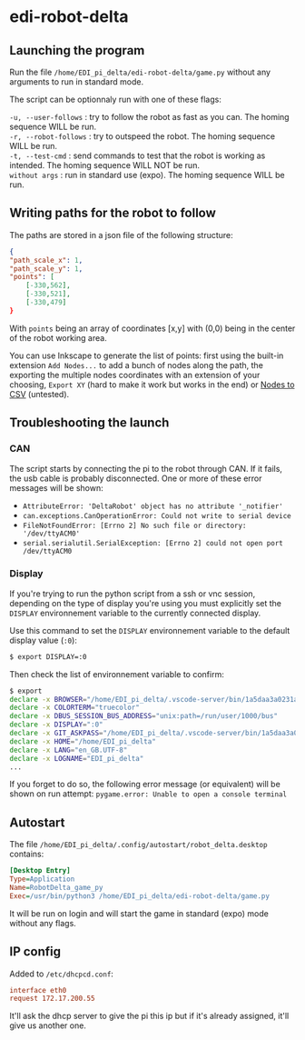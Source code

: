 # edi-robot-delta

## Launching the program
Run the file `/home/EDI_pi_delta/edi-robot-delta/game.py` without any arguments to run in standard mode.

The script can be optionnaly run with one of these flags:

`-u, --user-follows` : try to follow the robot as fast as you can. The homing sequence WILL be run.\
`-r, --robot-follows` : try to outspeed the robot. The homing sequence WILL be run.\
`-t, --test-cmd` : send commands to test that the robot is working as intended. The homing sequence WILL NOT be run.\
`without args` : run in standard use (expo). The homing sequence WILL be run.

## Writing paths for the robot to follow
The paths are stored in a json file of the following structure:
```json
{
"path_scale_x": 1,
"path_scale_y": 1,
"points": [
    [-330,562],
    [-330,521],
    [-330,479]
}
```
With `points` being an array of coordinates [x,y] with (0,0) being in the center of the robot working area.

You can use Inkscape to generate the list of points: first using the built-in extension `Add Nodes...` to add a bunch of nodes along the path, the exporting the multiple nodes coordinates with an extension of your choosing, `Export XY` (hard to make it work but works in the end) or [Nodes to CSV](https://github.com/camrbuss/nodes_to_csv) (untested).

## Troubleshooting the launch
### CAN
The script starts by connecting the pi to the robot through CAN. If it fails, the usb cable is probably disconnected. One or more of these error messages will be shown:
- `AttributeError: 'DeltaRobot' object has no attribute '_notifier'`
- `can.exceptions.CanOperationError: Could not write to serial device`
- `FileNotFoundError: [Errno 2] No such file or directory: '/dev/ttyACM0'`
- `serial.serialutil.SerialException: [Errno 2] could not open port /dev/ttyACM0`

### Display
If you're trying to run the python script from a ssh or vnc session, depending on the type of display you're using you must explicitly set the `DISPLAY` environnement variable to the currently connected display.

Use this command to set the `DISPLAY` environnement variable to the default display value (`:0`):
```sh
$ export DISPLAY=:0
```
Then check the list of environnement variable to confirm:
```sh
$ export
declare -x BROWSER="/home/EDI_pi_delta/.vscode-server/bin/1a5daa3a0231a0fbba4f14db7ec463cf99d7768e/bin/helpers/browser.sh"
declare -x COLORTERM="truecolor"
declare -x DBUS_SESSION_BUS_ADDRESS="unix:path=/run/user/1000/bus"
declare -x DISPLAY=":0"
declare -x GIT_ASKPASS="/home/EDI_pi_delta/.vscode-server/bin/1a5daa3a0231a0fbba4f14db7ec463cf99d7768e/extensions/git/dist/askpass.sh"
declare -x HOME="/home/EDI_pi_delta"
declare -x LANG="en_GB.UTF-8"
declare -x LOGNAME="EDI_pi_delta"
...
```
If you forget to do so, the following error message (or equivalent) will be shown on run attempt: `pygame.error: Unable to open a console terminal`

## Autostart
The file `/home/EDI_pi_delta/.config/autostart/robot_delta.desktop` contains:
```ini
[Desktop Entry]
Type=Application
Name=RobotDelta_game_py
Exec=/usr/bin/python3 /home/EDI_pi_delta/edi-robot-delta/game.py
```
It will be run on login and will start the game in standard (expo) mode without any flags.

## IP config
Added to `/etc/dhcpcd.conf`:
```ini
interface eth0
request 172.17.200.55
```
It'll ask the dhcp server to give the pi this ip but if it's already assigned, it'll give us another one.